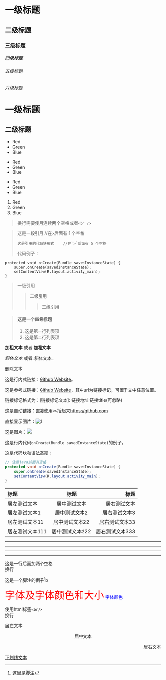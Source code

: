 # 一级标题
## 二级标题
### 三级标题
##### 四级标题
###### 五级标题
###### 六级标题
一级标题
======

二级标题
----------
- Red
- Green
- Blue
* Red
* Green
* Blue

+ Red
+ Green
+ Blue
1. Red
2. Green
3. Blue

>换行需要使用连续两个空格或者```<br />```

> 这是一段引用    //在`>`后面有 1 个空格
> 
>     这是引用的代码块形式    //在`>`后面有 5 个空格
>     
> 代码例子：
>   
    protected void onCreate(Bundle savedInstanceState) {
        super.onCreate(savedInstanceState);
        setContentView(R.layout.activity_main);
    }

> 一级引用
> > 二级引用
> > > 三级引用

> #### 这是一个四级标题
> 
> 1. 这是第一行列表项
> 2. 这是第二行列表项

**加粗文本** 或者 __加粗文本__

*斜体文本*  或者_斜体文本_

~~删除文本~~

这是行内式链接：[Github Website](https://github.com)。

这是参考式链接：[Github Website][url]，其中url为链接标记，可置于文中任意位置。

[url]: https://github.com/fluidicon.png "Github Website"

链接标记格式为：[链接标记文本]:  链接地址  链接title(可忽略)

这是自动链接：直接使用`<>`括起来<https://github.com>

直接显示图片：![1](https://github.com/fluidicon.png)

这是图片：![][avatar]

[avatar]: https://github.com/fluidicon.png
这是行内代码`onCreate(Bundle savedInstanceState)`的例子。

这是代码块和语法高亮：

``` java
// 注意java前面有空格
protected void onCreate(Bundle savedInstanceState) {
    super.onCreate(savedInstanceState);
    setContentView(R.layout.activity_main);
}
```
|标题|标题|标题|
|:---|:---:|---:|
|居左测试文本|居中测试文本|居右测试文本|
|居左测试文本1|居中测试文本2|居右测试文本3|
|居左测试文本11|居中测试文本22|居右测试文本33|
|居左测试文本111|居中测试文本222|居右测试文本333|
***
---
___

* * *
这是一行后面加两个空格  
换行

这是一个脚注的例子[^1]b

[^1]: 这里是脚注

<font face="微软雅黑" color="red" size="6">字体及字体颜色和大小</font>
<font color="#0000ff">字体颜色</font>

使用html标签`<br/>`<br/>换行

<p align="left">居左文本</p>
<p align="center">居中文本</p>
<p align="right">居右文本</p>

<u>下划线文本</u>